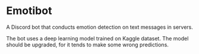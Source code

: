 # Emotibot

A Discord bot that conducts emotion detection on text messages in servers.

The bot uses a deep learning model trained on Kaggle dataset. The model should be upgraded, for it tends to make some wrong predictions.
